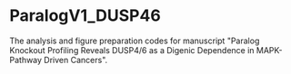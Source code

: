 # ParalogV1_DUSP46
The analysis and figure preparation codes for manuscript "Paralog Knockout Profiling Reveals DUSP4/6 as a Digenic Dependence in MAPK-Pathway Driven Cancers".
